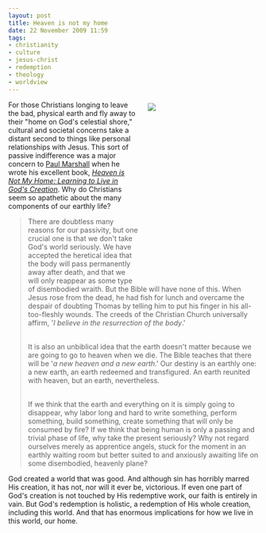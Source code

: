 ```yaml
---
layout: post
title: Heaven is not my home
date: 22 November 2009 11:59
tags:
- christianity
- culture
- jesus-christ
- redemption
- theology
- worldview
---
```

<div style="float: right; margin: 5px 1px 0px 20px; width: 222px; height: 350px;"><img src="https://dl.dropboxusercontent.com/u/3897986/Jake%20Blog%20Images/heaven_marshall.jpg" /></div>
<p>For those Christians longing to leave the bad, physical earth and fly away to their "home on God's celestial shore," cultural and societal concerns take a distant second to things like personal relationships with Jesus. This sort of passive indifference was a major concern to <a href="http://www.hudson.org/learn/index.cfm?fuseaction=staff_bio&amp;eid=MarsPaul">Paul Marshall</a> when he wrote his excellent book, <a href="http://www.amazon.com/exec/obidos/tg/detail/-/0849990408/theclaremontinst"><span style="font-style: italic;">Heaven is Not My Home</span><span style="font-style: italic;">: Learning to Live in God's Creation</span></a>. Why do Christians seem so apathetic about the many components of our earthly life?</p>
<blockquote>
There are doubtless many reasons for our passivity, but one crucial one is that we don't take God's world seriously. We have accepted the heretical idea that the body will pass permanently away after death, and that we will only reappear as some type of disembodied wraith. But the Bible will have none of this. When Jesus rose from the dead, he had fish for lunch and overcame the despair of doubting Thomas by telling him to put his finger in his all-too-fleshly wounds. The creeds of the Christian Church universally affirm, '<span style="font-style: italic;">I believe in the resurrection of the body</span>.'<br /><br />

It is also an unbiblical idea that the earth doesn't matter because we are going to go to heaven when we die. The Bible teaches that there will be '<span style="font-style: italic;">a new heaven and a new earth</span>.' Our destiny is an earthly one: a new earth, an earth redeemed and transfigured. An earth reunited with heaven, but an earth, nevertheless.<br /><br />

If we think that the earth and everything on it is simply going to disappear, why labor long and hard to write something, perform something, build something, create something that will only be consumed by fire? If we think that being human is only a passing and trivial phase of life, why take the present seriously? Why not regard ourselves merely as apprentice angels, stuck for the moment in an earthly waiting room but better suited to and anxiously awaiting life on some disembodied, heavenly plane?</blockquote>

God created a world that was good. And although sin has horribly marred His creation, it has not, nor will it ever be, victorious. If even one part of God's creation is not touched by His redemptive work, our faith is entirely in vain. But God's redemption is holistic, a redemption of His whole creation, including this world. And that has enormous implications for how we live in this world, our home.

